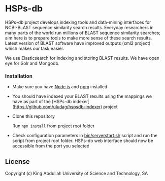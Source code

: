 # HSPs-db

HSPs-db project develops indexing tools and data-mining interfaces for
NCBI-BLAST sequence similarity search results.
Everyday researchers in many parts of the world run millions of BLAST sequence similarity
searches; aim here is to prepare tools to make more sense of these search results.
Latest version of BLAST software have improved outputs (xml2 project)
which makes our task easier.

We use Elasticsearch for indexing and storing BLAST results.
We have open eye for Solr and Mongodb.

### Installation ###

* Make sure you have [Node.js](https://nodejs.org/en/) and
  [npm](https://www.npmjs.com/) installed

* You should have indexed your BLAST results using the mappings we have
  as part of the [HSPs-db indexer]
  (https://github.com/uludag/hspsdb-indexer) project


* Clone this repository

  Run `npm install` from project root folder

* Check configuration parameters in [bin/serverstart.sh](bin/serverstart.sh)
  script and run the script from project root folder.
  HSPs-db web interface should now be accessible from the port you selected

## License

Copyright (c) King Abdullah University of Science and Technology, SA
